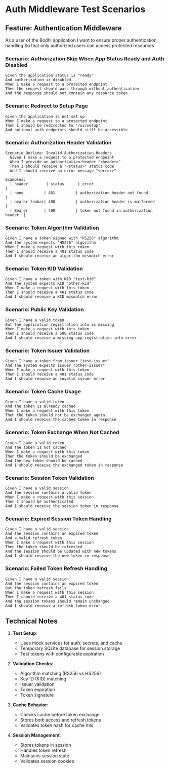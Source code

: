 # Auth Middleware Test Scenarios

## Feature: Authentication Middleware
As a user of the Bodhi application
I want to ensure proper authentication handling
So that only authorized users can access protected resources

### Scenario: Authorization Skip When App Status Ready and Auth Disabled
```gherkin
Given the application status is "ready"
And authorization is disabled
When I make a request to a protected endpoint
Then the request should pass through without authentication
And the response should not contain any resource token
```

### Scenario: Redirect to Setup Page
```gherkin
Given the application is not set up
When I make a request to a protected endpoint
Then I should be redirected to "/ui/setup"
And optional auth endpoints should still be accessible
```

### Scenario: Authorization Header Validation
```gherkin
Scenario Outline: Invalid Authorization Headers
  Given I make a request to a protected endpoint
  When I provide an authorization header "<header>"
  Then I should receive a "<status>" status code
  And I should receive an error message "<error>"

Examples:
  | header        | status      | error                                    |
  | none         | 401         | authorization header not found           |
  | bearer foobar| 400         | authorization header is malformed        |
  | Bearer       | 400         | token not found in authorization header  |
```

### Scenario: Token Algorithm Validation
```gherkin
Given I have a token signed with "RS256" algorithm
And the system expects "HS256" algorithm
When I make a request with this token
Then I should receive a 401 status code
And I should receive an algorithm mismatch error
```

### Scenario: Token KID Validation
```gherkin
Given I have a token with KID "test-kid"
And the system expects KID "other-kid"
When I make a request with this token
Then I should receive a 401 status code
And I should receive a KID mismatch error
```

### Scenario: Public Key Validation
```gherkin
Given I have a valid token
But the application registration info is missing
When I make a request with this token
Then I should receive a 500 status code
And I should receive a missing app registration info error
```

### Scenario: Token Issuer Validation
```gherkin
Given I have a token from issuer "test-issuer"
And the system expects issuer "other-issuer"
When I make a request with this token
Then I should receive a 401 status code
And I should receive an invalid issuer error
```

### Scenario: Token Cache Usage
```gherkin
Given I have a valid token
And the token is already cached
When I make a request with this token
Then the token should not be exchanged again
And I should receive the cached token in response
```

### Scenario: Token Exchange When Not Cached
```gherkin
Given I have a valid token
And the token is not cached
When I make a request with this token
Then the token should be exchanged
And the new token should be cached
And I should receive the exchanged token in response
```

### Scenario: Session Token Validation
```gherkin
Given I have a valid session
And the session contains a valid token
When I make a request with this session
Then I should be authenticated
And I should receive the session token in response
```

### Scenario: Expired Session Token Handling
```gherkin
Given I have a valid session
And the session contains an expired token
And a valid refresh token
When I make a request with this session
Then the token should be refreshed
And the session should be updated with new tokens
And I should receive the new token in response
```

### Scenario: Failed Token Refresh Handling
```gherkin
Given I have a valid session
And the session contains an expired token
But the token refresh fails
When I make a request with this session
Then I should receive a 401 status code
And the session tokens should remain unchanged
And I should receive a refresh token error
```

## Technical Notes

1. **Test Setup**:
   - Uses mock services for auth, secrets, and cache
   - Temporary SQLite database for session storage
   - Test tokens with configurable expiration

2. **Validation Checks**:
   - Algorithm matching (RS256 vs HS256)
   - Key ID (KID) matching
   - Issuer validation
   - Token expiration
   - Token signature

3. **Cache Behavior**:
   - Checks cache before token exchange
   - Stores both access and refresh tokens
   - Validates token hash for cache hits

4. **Session Management**:
   - Stores tokens in session
   - Handles token refresh
   - Maintains session state
   - Validates session cookies
